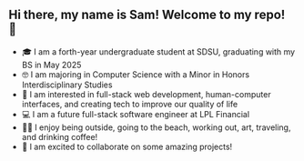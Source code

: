 ## Hi there, my name is Sam! Welcome to my repo! 👋

- 🎓 I am a forth-year undergraduate student at SDSU, graduating with my BS in May 2025
- 🤓 I am majoring in Computer Science with a Minor in Honors Interdisciplinary Studies
- 💭 I am interested in full-stack web development, human-computer interfaces, and creating tech to improve our quality of life
- 💻 I am a future full-stack software engineer at LPL Financial
- 🚶‍♀️ I enjoy being outside, going to the beach, working out, art, traveling, and drinking coffee!
- 💜 I am excited to collaborate on some amazing projects!
